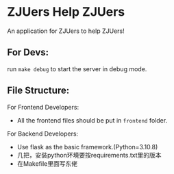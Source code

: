 # ZJUers Help ZJUers
An application for ZJUers to help ZJUers!

## For Devs:
run `make debug` to start the server in debug mode.

## File Structure:
For Frontend Developers:
- All the frontend files should be put in `frontend` folder.

For Backend Developers:
- Use flask as the basic framework.(Python=3.10.8)
- 几把，安装python环境要按requirements.txt里的版本
- 在Makefile里面写东佬
